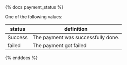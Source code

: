 {% docs payment_status %}
	
One of the following values: 

| status         | definition                                       |
|----------------|--------------------------------------------------|
| Success        | The payment was successfully done.               |
| failed         | The payment got failed                           |


{% enddocs %}